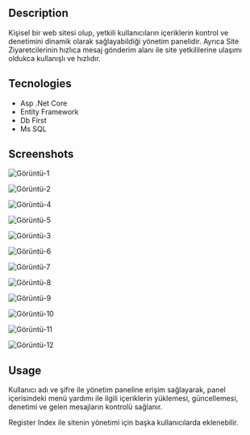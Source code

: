 ## Description

Kişisel bir web sitesi olup, yetkili kullanıcıların içeriklerin kontrol ve denetimini dinamik olarak sağlayabildiği yönetim panelidir. Ayrıca Site Ziyaretcilerinin hızlıca mesaj gönderim alanı ile site yetkililerine ulaşımı oldukca kullanışlı ve hızlıdır.

## Tecnologies

* Asp .Net Core
* Entity Framework
* Db First
* Ms SQL

## Screenshots

![Görüntü-1](https://i.ibb.co/p2QF6fW/image.png)

![Görüntü-2](https://i.ibb.co/FmD3p0H/001.png)

![Görüntü-4](https://i.ibb.co/5Y740ZG/002.png)

![Görüntü-5](https://i.ibb.co/SV6pmTL/003.png)

![Görüntü-3](https://i.ibb.co/JjTg37k/1.png)

![Görüntü-6](https://i.ibb.co/LtDD6k5/000.png)

![Görüntü-7](https://i.ibb.co/gP78GHw/3.png)

![Görüntü-8](https://i.ibb.co/Zxct3hF/4.png)

![Görüntü-9](https://i.ibb.co/99hk5tm/5.png)

![Görüntü-10](https://i.ibb.co/jTpVsgT/6.png)

![Görüntü-11](https://i.ibb.co/t4Kj9Jt/7.png)

![Görüntü-12](https://i.ibb.co/JmJpPw7/8.png)


## Usage

Kullanıcı adı ve şifre ile yönetim paneline erişim sağlayarak, panel içerisindeki menü yardımı ile ilgili içeriklerin yüklemesi, güncellemesi, denetimi ve gelen mesajların kontrolü sağlanır.

Register Index ile sitenin yönetimi için başka kullanıcılarda eklenebilir.
